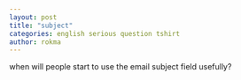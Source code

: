 ```yaml
---
layout: post
title: "subject"
categories: english serious question tshirt
author: rokma
---
```

when will people start to use the email subject field usefully?
